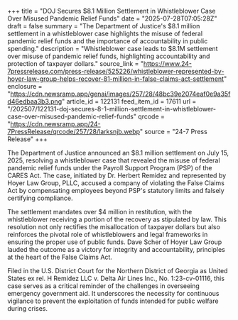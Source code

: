 +++
title = "DOJ Secures $8.1 Million Settlement in Whistleblower Case Over Misused Pandemic Relief Funds"
date = "2025-07-28T07:05:28Z"
draft = false
summary = "The Department of Justice's $8.1 million settlement in a whistleblower case highlights the misuse of federal pandemic relief funds and the importance of accountability in public spending."
description = "Whistleblower case leads to $8.1M settlement over misuse of pandemic relief funds, highlighting accountability and protection of taxpayer dollars."
source_link = "https://www.24-7pressrelease.com/press-release/525226/whistleblower-represented-by-hoyer-law-group-helps-recover-81-million-in-false-claims-act-settlement"
enclosure = "https://cdn.newsramp.app/genai/images/257/28/48bc39e2074eaf0e9a35fd46edbaa3b3.png"
article_id = 122131
feed_item_id = 17611
url = "/202507/122131-doj-secures-8-1-million-settlement-in-whistleblower-case-over-misused-pandemic-relief-funds"
qrcode = "https://cdn.newsramp.app/24-7PressRelease/qrcode/257/28/larksnjb.webp"
source = "24-7 Press Release"
+++

<p>The Department of Justice announced an $8.1 million settlement on July 15, 2025, resolving a whistleblower case that revealed the misuse of federal pandemic relief funds under the Payroll Support Program (PSP) of the CARES Act. The case, initiated by Dr. Herbert Remidez and represented by Hoyer Law Group, PLLC, accused a company of violating the False Claims Act by compensating employees beyond PSP's statutory limits and falsely certifying compliance.</p><p>The settlement mandates over $4 million in restitution, with the whistleblower receiving a portion of the recovery as stipulated by law. This resolution not only rectifies the misallocation of taxpayer dollars but also reinforces the pivotal role of whistleblowers and legal frameworks in ensuring the proper use of public funds. Dave Scher of Hoyer Law Group lauded the outcome as a victory for integrity and accountability, principles at the heart of the False Claims Act.</p><p>Filed in the U.S. District Court for the Northern District of Georgia as United States ex rel. H Remidez LLC v. Delta Air Lines Inc., No. 1:23-cv-01116, this case serves as a critical reminder of the challenges in overseeing emergency government aid. It underscores the necessity for continuous vigilance to prevent the exploitation of funds intended for public welfare during crises.</p>